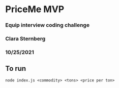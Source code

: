 # PriceMe MVP

### Equip interview coding challenge
### Clara Sternberg
### 10/25/2021

## To run

`node index.js <commodity> <tons> <price per ton>`
